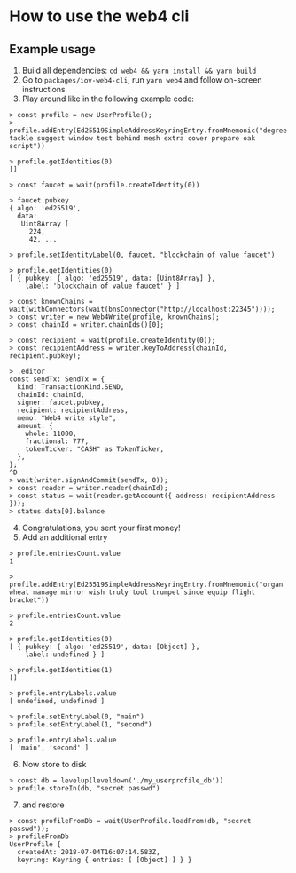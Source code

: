 How to use the web4 cli
=======================

## Example usage

1. Build all dependencies: `cd web4 && yarn install && yarn build`
2. Go to `packages/iov-web4-cli`, run `yarn web4` and follow on-screen instructions
3. Play around like in the following example code:

```
> const profile = new UserProfile();
> profile.addEntry(Ed25519SimpleAddressKeyringEntry.fromMnemonic("degree tackle suggest window test behind mesh extra cover prepare oak script"))

> profile.getIdentities(0)
[]

> const faucet = wait(profile.createIdentity(0))

> faucet.pubkey
{ algo: 'ed25519',
  data:
   Uint8Array [
     224,
     42, ...

> profile.setIdentityLabel(0, faucet, "blockchain of value faucet")

> profile.getIdentities(0)
[ { pubkey: { algo: 'ed25519', data: [Uint8Array] },
    label: 'blockchain of value faucet' } ]

> const knownChains = wait(withConnectors(wait(bnsConnector("http://localhost:22345"))));
> const writer = new Web4Write(profile, knownChains);
> const chainId = writer.chainIds()[0];

> const recipient = wait(profile.createIdentity(0));
> const recipientAddress = writer.keyToAddress(chainId, recipient.pubkey);

> .editor
const sendTx: SendTx = {
  kind: TransactionKind.SEND,
  chainId: chainId,
  signer: faucet.pubkey,
  recipient: recipientAddress,
  memo: "Web4 write style",
  amount: {
    whole: 11000,
    fractional: 777,
    tokenTicker: "CASH" as TokenTicker,
  },
};
^D
> wait(writer.signAndCommit(sendTx, 0));
> const reader = writer.reader(chainId);
> const status = wait(reader.getAccount({ address: recipientAddress }));
> status.data[0].balance
```

4. Congratulations, you sent your first money!
5. Add an additional entry

```
> profile.entriesCount.value
1

> profile.addEntry(Ed25519SimpleAddressKeyringEntry.fromMnemonic("organ wheat manage mirror wish truly tool trumpet since equip flight bracket"))

> profile.entriesCount.value
2

> profile.getIdentities(0)
[ { pubkey: { algo: 'ed25519', data: [Object] },
    label: undefined } ]

> profile.getIdentities(1)
[]

> profile.entryLabels.value
[ undefined, undefined ]

> profile.setEntryLabel(0, "main")
> profile.setEntryLabel(1, "second")

> profile.entryLabels.value
[ 'main', 'second' ]
```

6. Now store to disk

```
> const db = levelup(leveldown('./my_userprofile_db'))
> profile.storeIn(db, "secret passwd")
```

7. and restore

```
> const profileFromDb = wait(UserProfile.loadFrom(db, "secret passwd"));
> profileFromDb
UserProfile {
  createdAt: 2018-07-04T16:07:14.583Z,
  keyring: Keyring { entries: [ [Object] ] } }
```
